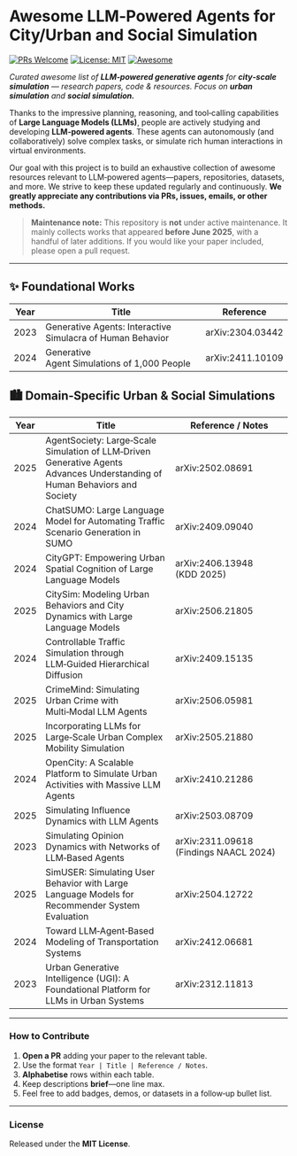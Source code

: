# Awesome LLM‑Powered Agents for City/Urban and Social Simulation

[![PRs Welcome](https://img.shields.io/badge/PRs-welcome-brightgreen)](../../pulls)
[![License: MIT](https://img.shields.io/badge/License-MIT-yellow.svg)](LICENSE)
[![Awesome](https://awesome.re/badge.svg)](https://awesome.re)

*Curated awesome list of **LLM‑powered generative agents** for **city‑scale simulation** — research papers, code & resources. Focus on **urban simulation** and **social simulation.***

Thanks to the impressive planning, reasoning, and tool‑calling capabilities of **Large Language Models (LLMs)**, people are actively studying and developing **LLM‑powered agents**. These agents can autonomously (and collaboratively) solve complex tasks, or simulate rich human interactions in virtual environments.

Our goal with this project is to build an exhaustive collection of awesome resources relevant to LLM‑powered agents—papers, repositories, datasets, and more. We strive to keep these updated regularly and continuously. **We greatly appreciate any contributions via PRs, issues, emails, or other methods.**

> **Maintenance note:** This repository is **not** under active maintenance. It mainly collects works that appeared **before June 2025**, with a handful of later additions. If you would like your paper included, please open a pull request.

---

## ✨ Foundational Works

| Year | Title                                                      | Reference        |
| ---- | ---------------------------------------------------------- | ---------------- |
| 2023 | Generative Agents: Interactive Simulacra of Human Behavior | arXiv:2304.03442 |
| 2024 | Generative Agent Simulations of 1,000 People               | arXiv:2411.10109 |

## 🏙️ Domain‑Specific Urban & Social Simulations

| Year | Title                                                                                                                      | Reference / Notes                      |
| ---- | -------------------------------------------------------------------------------------------------------------------------- | -------------------------------------- |
| 2025 | AgentSociety: Large‑Scale Simulation of LLM‑Driven Generative Agents Advances Understanding of Human Behaviors and Society | arXiv:2502.08691                       |
| 2024 | ChatSUMO: Large Language Model for Automating Traffic Scenario Generation in SUMO                                          | arXiv:2409.09040                       |
| 2024 | CityGPT: Empowering Urban Spatial Cognition of Large Language Models                                                       | arXiv:2406.13948 (KDD 2025)            |
| 2025 | CitySim: Modeling Urban Behaviors and City Dynamics with Large Language Models                                             | arXiv:2506.21805                       |
| 2024 | Controllable Traffic Simulation through LLM‑Guided Hierarchical Diffusion                                                  | arXiv:2409.15135                       |
| 2025 | CrimeMind: Simulating Urban Crime with Multi‑Modal LLM Agents                                                              | arXiv:2506.05981                       |
| 2025 | Incorporating LLMs for Large‑Scale Urban Complex Mobility Simulation                                                       | arXiv:2505.21880                       |
| 2024 | OpenCity: A Scalable Platform to Simulate Urban Activities with Massive LLM Agents                                         | arXiv:2410.21286                       |
| 2025 | Simulating Influence Dynamics with LLM Agents                                                                              | arXiv:2503.08709                       |
| 2023 | Simulating Opinion Dynamics with Networks of LLM‑Based Agents                                                              | arXiv:2311.09618 (Findings NAACL 2024) |
| 2025 | SimUSER: Simulating User Behavior with Large Language Models for Recommender System Evaluation                             | arXiv:2504.12722                       |
| 2024 | Toward LLM‑Agent‑Based Modeling of Transportation Systems                                                                  | arXiv:2412.06681                       |
| 2023 | Urban Generative Intelligence (UGI): A Foundational Platform for LLMs in Urban Systems                                     | arXiv:2312.11813                       |

---

### How to Contribute

1. **Open a PR** adding your paper to the relevant table.
2. Use the format `Year | Title | Reference / Notes`.
3. **Alphabetise** rows within each table.
4. Keep descriptions **brief**—one line max.
5. Feel free to add badges, demos, or datasets in a follow‑up bullet list.

---

### License

Released under the **MIT License**.
